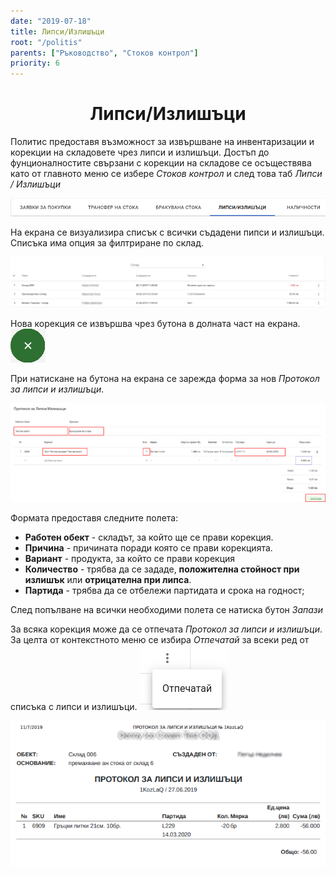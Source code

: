 ```yaml
---
date: "2019-07-18"
title: Липси/Излишъци
root: "/politis"
parents: ["Ръководство", "Стоков контрол"]
priority: 6
---
```

<h1 align="center">
  Липси/Излишъци
</h1>

Политис предоставя възможност за извършване на инвентаризации и корекции на складовете чрез липси и излишъци. Достъп до фунционалностите свързани с корекции на складове се осъществява като от главното меню се избере *Стоков контрол* и след това таб *Липси / Излишъци*

![Stock Adkustments](./menu-stock-adjustment.png "Меню")

На екрана се визуализира списък с всички съдадени пипси и излишъци. Списъка има опция за филтриране  по склад.

![Stock Adkustments](./list-stock-adjustment.png "Списък с липси и излишъци")

<split-panel>
  <panel>
    Hова корекция се извършва чрез бутона в долната част на екрана.
  </panel>
  <panel>
    <img src="./add-stock-adjustment.png" alt="Нова корекция"/>
  </panel>
</split-panel>

<br>

При натискане на бутона на екрана се зарежда форма за нов *Протокол за липси и излишъци*.

![Stock Adkustments](./request-stock-adjustment.png "Форма за липси и излишъци")

Формата предоставя следните полета:

* **Работен обект** - складът, за който ще се прави корекция.
* **Причина** - причината поради която се прави корекцията.
* **Вариант** - продукта, за който се прави корекция
* **Количество** - трябва да се зададе, **положителна стойност при излишък** или **отрицателна при липса**.
* **Партида** - трябва да се отбележи партидата и срока на годност;

След попълване на всички необходими полета се натиска бутон *Запази*


<split-panel>
  <panel>
    За всяка корекция може да се отпечата <i>Протокол за липси и излишъци</i>. За целта от контекстното меню се избира <i>Отпечатай</i> за всеки ред от  списъка с липси и излишъци.
  </panel>
  <panel>
    <img src="./menu-print.png" alt="Отпечатай"/>
  </panel>
</split-panel>

<br>

![Reports](./protocol-adjustment.png "Печат на протокол")
